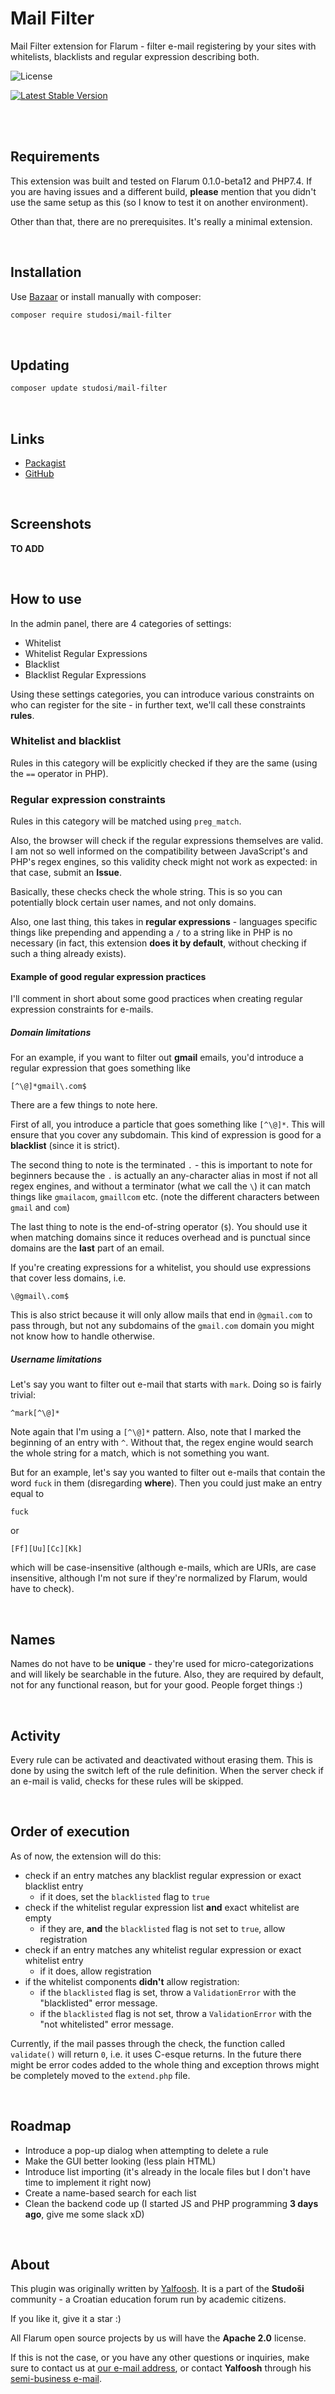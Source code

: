 # Mail Filter

Mail Filter extension for Flarum - filter e-mail registering by your sites with whitelists, blacklists and regular expression describing both.

![License](https://img.shields.io/badge/license-Apache-2.0-blue.svg)

[![Latest Stable Version](https://img.shields.io/packagist/v/studosi/mail-filter.svg)](https://packagist.org/packages/studosi/mail-filter)

<br><br>

## Requirements

This extension was built and tested on Flarum 0.1.0-beta12 and PHP7.4. If you are having issues and a different build, **please** mention that you didn't use the same setup as this (so I know to test it on another environment).

Other than that, there are no prerequisites. It's really a minimal extension.

<br>

## Installation

Use [Bazaar](https://discuss.flarum.org/d/5151-flagrow-bazaar-the-extension-marketplace) or install manually with composer:

```sh
composer require studosi/mail-filter
```

<br>

## Updating

```sh
composer update studosi/mail-filter
```

<br>

## Links

- [Packagist](https://packagist.org/packages/studosi/mail-filter)
- [GitHub](https://github.com/studosi-flarum/mail-filter/)

<br>

## Screenshots

**TO ADD**

<br>

## How to use

In the admin panel, there are 4 categories of settings:

- Whitelist
- Whitelist Regular Expressions
- Blacklist
- Blacklist Regular Expressions

Using these settings categories, you can introduce various constraints on who can register for the site - in further text, we'll call these constraints **rules**.


### Whitelist and blacklist

Rules in this category will be explicitly checked if they are the same (using the `==` operator in PHP).


### Regular expression constraints

Rules in this category will be matched using `preg_match`.

Also, the browser will check if the regular expressions themselves are valid. I am not so well informed on the compatibility between JavaScript's and PHP's regex engines, so this validity check might not work as expected: in that case, submit an **Issue**.

Basically, these checks check the whole string. This is so you can potentially block certain user names, and not only domains.

Also, one last thing, this takes in **regular expressions** - languages specific things like prepending and appending a `/` to a string like in PHP is no necessary (in fact, this extension **does it by default**, without checking if such a thing already exists).

#### Example of good regular expression practices

I'll comment in short about some good practices when creating regular expression constraints for e-mails.

##### Domain limitations

For an example, if you want to filter out **gmail** emails, you'd introduce a regular expression that goes something like

```
[^\@]*gmail\.com$
```

There are a few things to note here.

First of all, you introduce a particle that goes something like `[^\@]*`. This will ensure that you cover any subdomain. This kind of expression is good for a **blacklist** (since it is strict).

The second thing to note is the terminated `.` - this is important to note for beginners because the `.` is actually an any-character alias in most if not all regex engines, and without a terminator (what we call the `\`) it can match things like `gmailacom`, `gmaillcom` etc. (note the different characters between `gmail` and `com`)

The last thing to note is the end-of-string operator (`$`). You should use it when matching domains since it reduces overhead and is punctual since domains are the **last** part of an email.

If you're creating expressions for a whitelist, you should use expressions that cover less domains, i.e.

```
\@gmail\.com$
```

This is also strict because it will only allow mails that end in `@gmail.com` to pass through, but not any subdomains of the `gmail.com` domain you might not know how to handle otherwise.

##### Username limitations

Let's say you want to filter out e-mail that starts with `mark`. Doing so is fairly trivial:

```
^mark[^\@]*
```

Note again that I'm using a `[^\@]*` pattern. Also, note that I marked the beginning of an entry with `^`. Without that, the regex engine would search the whole string for a match, which is not something you want.

But for an example, let's say you wanted to filter out e-mails that contain the word `fuck` in them (disregarding **where**). Then you could just make an entry equal to

```fuck```

or

```[Ff][Uu][Cc][Kk]```

which will be case-insensitive (although e-mails, which are URIs, are case insensitive, although I'm not sure if they're normalized by Flarum, would have to check).

<br>

## Names

Names do not have to be **unique** - they're used for micro-categorizations and will likely be searchable in the future. Also, they are required by default, not for any functional reason, but for your good. People forget things :)

<br>

## Activity

Every rule can be activated and deactivated without erasing them. This is done by using the switch left of the rule definition. When the server check if an e-mail is valid, checks for these rules will be skipped.

<br>

## Order of execution

As of now, the extension will do this:

- check if an entry matches any blacklist regular expression or exact blacklist entry
  - if it does, set the `blacklisted` flag to `true`
- check if the whitelist regular expression list **and** exact whitelist are empty
  - if they are, **and** the `blacklisted` flag is not set to `true`, allow registration
- check if an entry matches any whitelist regular expression or exact whitelist entry
  - if it does, allow registration
- if the whitelist components **didn't** allow registration:
  - if the `blacklisted` flag is set, throw a `ValidationError` with the "blacklisted" error message.
  - if the `blacklisted` flag is not set, throw a `ValidationError` with the "not whitelisted" error message.
  
Currently, if the mail passes through the check, the function called `validate()` will return `0`, i.e. it uses C-esque returns. In the future there might be error codes added to the whole thing and exception throws might be completely moved to the `extend.php` file.

<br>

## Roadmap

- Introduce a pop-up dialog when attempting to delete a rule
- Make the GUI better looking (less plain HTML)
- Introduce list importing (it's already in the locale files but I don't have time to implement it right now)
- Create a name-based search for each list
- Clean the backend code up (I started JS and PHP programming **3 days ago**, give me some slack xD)

<br>

## About

This plugin was originally written by [Yalfoosh](https://www.github.com/Yalfoosh). It is a part of the **Studoši** community - a Croatian education forum run by academic citizens.

If you like it, give it a star :)

All Flarum open source projects by us will have the **Apache 2.0** license.

If this is not the case, or you have any other questions or inquiries, make sure to contact us at [our e-mail address](mailto:flarum_repo@studosi.net), or contact **Yalfoosh** through his [semi-business e-mail](mailto:headsouldev@gmail.com).
